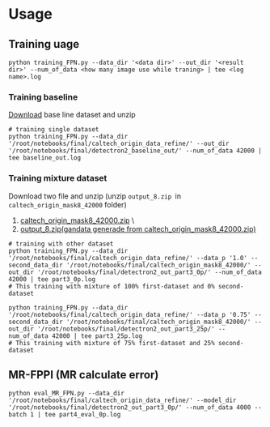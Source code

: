 # Usage




## Training uage

```bash=
python training_FPN.py --data_dir '<data dir>' --out_dir '<result dir>' --num_of_data <how many image use while traning> | tee <log name>.log
```

### Training baseline

[Download](https://drive.google.com/file/d/1aXBoZXSi4ASSkKo6uTJsqKCAZlx8j7Hy/view?usp=sharing) base line dataset and unzip

```bash=
# training single dataset
python training_FPN.py --data_dir '/root/notebooks/final/caltech_origin_data_refine/' --out_dir '/root/notebooks/final/detectron2_baseline_out/' --num_of_data 42000 | tee baseline_out.log
```


### Training mixture dataset

Download two file and unzip (unzip `output_8.zip `in `caltech_origin_mask8_42000` folder) 
1. [caltech_origin_mask8_42000.zip](https://drive.google.com/file/d/1YrVsXYS3qYge5wEe42cGwksSBIAjzvsL/view?usp=sharing) \
2. [output_8.zip(gandata generade from caltech_origin_mask8_42000.zip)](https://drive.google.com/file/d/1ifYbp3PEnsCG3VYi2tVSiTyan355b0Zs/view?usp=sharing)

```bash=
# training with other dataset
python training_FPN.py --data_dir '/root/notebooks/final/caltech_origin_data_refine/' --data_p '1.0' --second_data_dir '/root/notebooks/final/caltech_origin_mask8_42000/' --out_dir '/root/notebooks/final/detectron2_out_part3_0p/' --num_of_data 42000 | tee part3_0p.log
# This training with mixture of 100% first-dataset and 0% second-dataset

python training_FPN.py --data_dir '/root/notebooks/final/caltech_origin_data_refine/' --data_p '0.75' --second_data_dir '/root/notebooks/final/caltech_origin_mask8_42000/' --out_dir '/root/notebooks/final/detectron2_out_part3_25p/' --num_of_data 42000 | tee part3_25p.log
# This training with mixture of 75% first-dataset and 25% second-dataset
```

## MR-FPPI (MR calculate error)


```bash=
python eval_MR_FPN.py --data_dir '/root/notebooks/final/caltech_origin_data_refine/' --model_dir '/root/notebooks/final/detectron2_out_part3_0p/' --num_of_data 4000 --batch 1 | tee part4_eval_0p.log
```